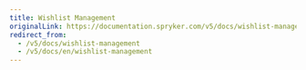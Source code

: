 ```yaml
---
title: Wishlist Management
originalLink: https://documentation.spryker.com/v5/docs/wishlist-management
redirect_from:
  - /v5/docs/wishlist-management
  - /v5/docs/en/wishlist-management
---
```



